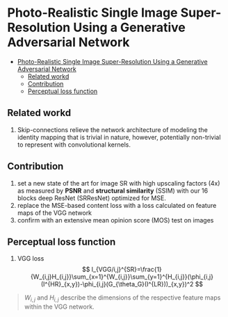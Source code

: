 # Photo-Realistic Single Image Super-Resolution Using a Generative Adversarial Network


<!-- toc orderedList:0 depthFrom:1 depthTo:6 -->

* [Photo-Realistic Single Image Super-Resolution Using a Generative Adversarial Network](#photo-realistic-single-image-super-resolution-using-a-generative-adversarial-network)
  * [Related workd](#related-workd)
  * [Contribution](#contribution)
  * [Perceptual loss function](#perceptual-loss-function)

<!-- tocstop -->

## Related workd
1. Skip-connections relieve the network architecture of modeling the identity mapping that is trivial in nature, however, potentially non-trivial to represent with convolutional kernels.

## Contribution
1. set a new state of the art for image SR with high upscaling factors (4x) as measured by **PSNR** and **structural similarity** (SSIM) with our 16 blocks deep ResNet (SRResNet) optimized for MSE.
2. replace the MSE-based content loss with a loss calculated on feature maps of the VGG network
3. confirm with an extensive mean opinion score (MOS) test on images

## Perceptual loss function
1. VGG loss
$$
l_{VGG/i,j}^{SR}=\frac{1}{W_{i,j}H_{i,j}}\sum_{x=1}^{W_{i,j}}\sum_{y=1}^{H_{i,j}}(\phi_{i,j}(I^{HR}_{x,y})-\phi_{i,j}(G_{\theta_G}(I^{LR}))_{x,y})^2
$$
> $W_{i,j}$ and $H_{i,j}$ describe the dimensions of the respective feature maps within the VGG network.
